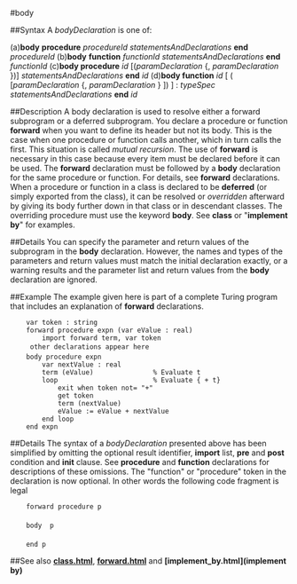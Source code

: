 
#body

##Syntax
A _bodyDeclaration_ is one of:

(a)**body** **procedure** _procedureId_
_statementsAndDeclarations_
**end** _procedureId_
(b)**body** **function** _functionId_
_statementsAndDeclarations_
**end** _functionId_
(c)**body procedure** _id_ [(_paramDeclaration_
{, _paramDeclaration_ })]
_statementsAndDeclarations_
**end** _id_
(d)**body function** _id_ [ ( [_paramDeclaration_ {,
_paramDeclaration_ } ]) ] : _typeSpec_
_statementsAndDeclarations_
**end** _id_




##Description
A body declaration is used to resolve either a forward subprogram or a deferred subprogram.
You declare a procedure or function **forward** when you want to define its header but not its body. This is the case when one procedure or function calls another, which in turn calls the first. This situation is called _mutual recursion_. The use of **forward** is necessary in this case because every item must be declared before it can be used. The **forward** declaration must be followed by  a **body** declaration for the same procedure or function. For details, see **forward** declarations.
When a procedure or function in a class is declared to be **deferred** (or simply exported from the class), it can be resolved or _overridden_ afterward by giving its body further down in that class or in descendant classes. The overriding procedure must use the keyword **body**. See **class** or "**implement** **by**" for examples.



##Details
You can specify the parameter and return values of the subprogram in the **body** declaration. However, the names and types of the parameters and return values must match the initial declaration exactly, or a warning results and the parameter list and return values from the **body** declaration are ignored.



##Example
The example given here is part of a complete Turing program that includes an explanation of **forward** declarations.


        var token : string
        forward procedure expn (var eValue : real)
            import forward term, var token
         other declarations appear here 
        body procedure expn
            var nextValue : real
            term (eValue)               % Evaluate t
            loop                        % Evaluate { + t}
                exit when token not= "+"
                get token
                term (nextValue)
                eValue := eValue + nextValue
            end loop
        end expn
##Details
The syntax of a _bodyDeclaration_ presented above has been simplified by omitting the optional result identifier, **import** list, **pre** and **post** condition and **init** clause. See **procedure** and **function** declarations for descriptions of these omissions.
The "function" or "procedure" token in the declaration is now optional. In other words the following code fragment is legal


        forward procedure p
        
        body  p
        
        end p
##See also
**[class.html](class)**, **[forward.html](forward)** and **[implement_by.html](implement by)**


